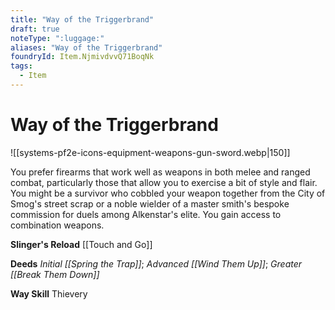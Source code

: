 ```yaml
---
title: "Way of the Triggerbrand"
draft: true
noteType: ":luggage:"
aliases: "Way of the Triggerbrand"
foundryId: Item.NjmivdvvQ71BoqNk
tags:
  - Item
---
```


# Way of the Triggerbrand
![[systems-pf2e-icons-equipment-weapons-gun-sword.webp|150]]

You prefer firearms that work well as weapons in both melee and ranged combat, particularly those that allow you to exercise a bit of style and flair. You might be a survivor who cobbled your weapon together from the City of Smog's street scrap or a noble wielder of a master smith's bespoke commission for duels among Alkenstar's elite. You gain access to combination weapons.

**Slinger's Reload** [[Touch and Go]]

**Deeds** _Initial [[Spring the Trap]]_; _Advanced [[Wind Them Up]]_; _Greater [[Break Them Down]]_

**Way Skill** Thievery
